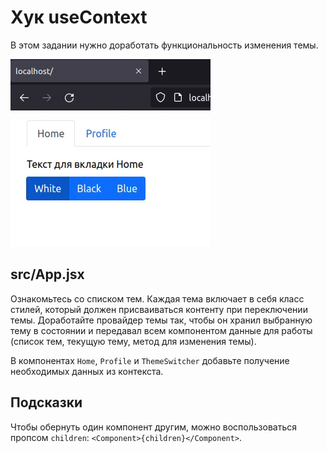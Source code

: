 # Хук useContext

В этом задании нужно доработать функциональность изменения темы.

![](./example.gif)

## src/App.jsx

Ознакомьтесь со списком тем. Каждая тема включает в себя класс стилей, который должен присваиваться контенту при переключении темы. Доработайте провайдер темы так, чтобы он хранил выбранную тему в состоянии и передавал всем компонентом данные для работы (список тем, текущую тему, метод для изменения темы).

В компонентах `Home`, `Profile` и `ThemeSwitcher` добавьте получение необходимых данных из контекста.

## Подсказки

Чтобы обернуть один компонент другим, можно воспользоваться пропсом `children`: `<Component>{children}</Component>`.
